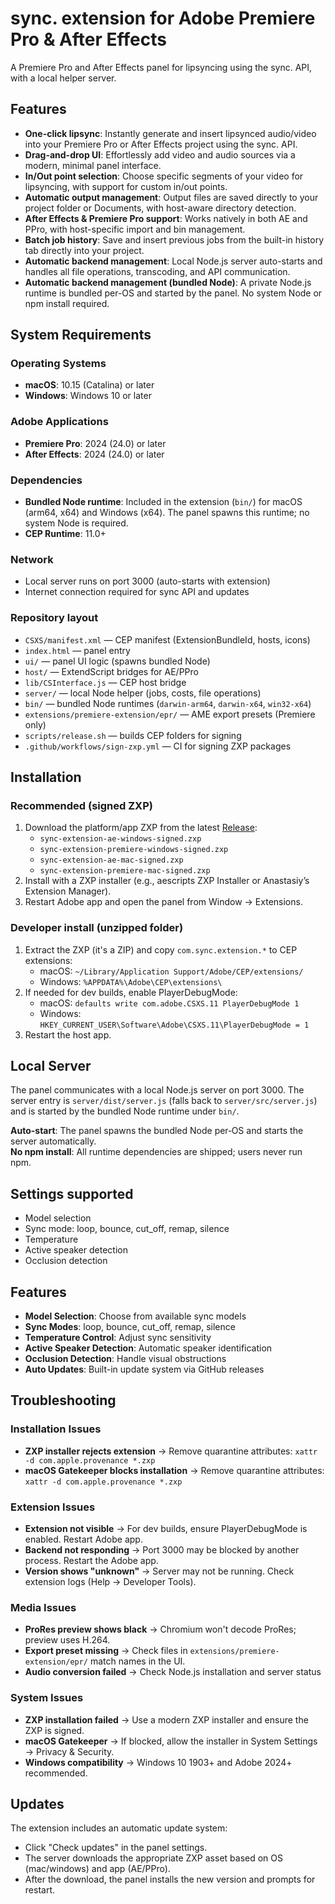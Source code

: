 # sync. extension for Adobe Premiere Pro & After Effects

A Premiere Pro and After Effects panel for lipsyncing using the sync. API, with a local helper server.

## Features

- **One-click lipsync**: Instantly generate and insert lipsynced audio/video into your Premiere Pro or After Effects project using the sync. API.
- **Drag-and-drop UI**: Effortlessly add video and audio sources via a modern, minimal panel interface.
- **In/Out point selection**: Choose specific segments of your video for lipsyncing, with support for custom in/out points.
- **Automatic output management**: Output files are saved directly to your project folder or Documents, with host-aware directory detection.
- **After Effects & Premiere Pro support**: Works natively in both AE and PPro, with host-specific import and bin management.
- **Batch job history**: Save and insert previous jobs from the built-in history tab directly into your project.
- **Automatic backend management**: Local Node.js server auto-starts and handles all file operations, transcoding, and API communication.
 - **Automatic backend management (bundled Node)**: A private Node.js runtime is bundled per-OS and started by the panel. No system Node or npm install required.

## System Requirements

### Operating Systems
- **macOS**: 10.15 (Catalina) or later
- **Windows**: Windows 10 or later

### Adobe Applications
- **Premiere Pro**: 2024 (24.0) or later
- **After Effects**: 2024 (24.0) or later

### Dependencies
- **Bundled Node runtime**: Included in the extension (`bin/`) for macOS (arm64, x64) and Windows (x64). The panel spawns this runtime; no system Node is required.
- **CEP Runtime**: 11.0+

### Network
- Local server runs on port 3000 (auto-starts with extension)
- Internet connection required for sync API and updates

### Repository layout
- `CSXS/manifest.xml` — CEP manifest (ExtensionBundleId, hosts, icons)
- `index.html` — panel entry
- `ui/` — panel UI logic (spawns bundled Node)
- `host/` — ExtendScript bridges for AE/PPro
- `lib/CSInterface.js` — CEP host bridge
- `server/` — local Node helper (jobs, costs, file operations)
- `bin/` — bundled Node runtimes (`darwin-arm64`, `darwin-x64`, `win32-x64`)
- `extensions/premiere-extension/epr/` — AME export presets (Premiere only)
- `scripts/release.sh` — builds CEP folders for signing
- `.github/workflows/sign-zxp.yml` — CI for signing ZXP packages

## Installation

### Recommended (signed ZXP)
1. Download the platform/app ZXP from the latest [Release](https://github.com/mhadifilms/sync-extensions/releases):
   - `sync-extension-ae-windows-signed.zxp`
   - `sync-extension-premiere-windows-signed.zxp`
   - `sync-extension-ae-mac-signed.zxp`
   - `sync-extension-premiere-mac-signed.zxp`
2. Install with a ZXP installer (e.g., aescripts ZXP Installer or Anastasiy’s Extension Manager).
3. Restart Adobe app and open the panel from Window → Extensions.

### Developer install (unzipped folder)
1. Extract the ZXP (it's a ZIP) and copy `com.sync.extension.*` to CEP extensions:
   - macOS: `~/Library/Application Support/Adobe/CEP/extensions/`
   - Windows: `%APPDATA%\Adobe\CEP\extensions\`
2. If needed for dev builds, enable PlayerDebugMode:
   - macOS: `defaults write com.adobe.CSXS.11 PlayerDebugMode 1`
   - Windows: `HKEY_CURRENT_USER\Software\Adobe\CSXS.11\PlayerDebugMode = 1`
3. Restart the host app.

## Local Server
The panel communicates with a local Node.js server on port 3000. The server entry is `server/dist/server.js` (falls back to `server/src/server.js`) and is started by the bundled Node runtime under `bin/`.

**Auto-start**: The panel spawns the bundled Node per‑OS and starts the server automatically.  
**No npm install**: All runtime dependencies are shipped; users never run npm.

## Settings supported
- Model selection
- Sync mode: loop, bounce, cut_off, remap, silence
- Temperature
- Active speaker detection
- Occlusion detection

## Features
- **Model Selection**: Choose from available sync models
- **Sync Modes**: loop, bounce, cut_off, remap, silence
- **Temperature Control**: Adjust sync sensitivity
- **Active Speaker Detection**: Automatic speaker identification
- **Occlusion Detection**: Handle visual obstructions
- **Auto Updates**: Built-in update system via GitHub releases

## Troubleshooting

### Installation Issues
- **ZXP installer rejects extension** → Remove quarantine attributes: `xattr -d com.apple.provenance *.zxp`
- **macOS Gatekeeper blocks installation** → Remove quarantine attributes: `xattr -d com.apple.provenance *.zxp`

### Extension Issues
- **Extension not visible** → For dev builds, ensure PlayerDebugMode is enabled. Restart Adobe app.
- **Backend not responding** → Port 3000 may be blocked by another process. Restart the Adobe app.
- **Version shows "unknown"** → Server may not be running. Check extension logs (Help → Developer Tools).

### Media Issues
- **ProRes preview shows black** → Chromium won't decode ProRes; preview uses H.264.
- **Export preset missing** → Check files in `extensions/premiere-extension/epr/` match names in the UI.
- **Audio conversion failed** → Check Node.js installation and server status

### System Issues
- **ZXP installation failed** → Use a modern ZXP installer and ensure the ZXP is signed.
- **macOS Gatekeeper** → If blocked, allow the installer in System Settings → Privacy & Security.
- **Windows compatibility** → Windows 10 1903+ and Adobe 2024+ recommended.

## Updates
The extension includes an automatic update system:
- Click "Check updates" in the panel settings.
- The server downloads the appropriate ZXP asset based on OS (mac/windows) and app (AE/PPro).
- After the download, the panel installs the new version and prompts for restart.